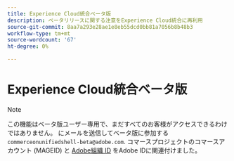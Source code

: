 ```yaml
---
title: Experience Cloud統合ベータ版
description: ベータリリースに関する注意をExperience Cloud統合に再利用
source-git-commit: 8aa7a293e28ae1e8eb55dcd0bb81a7056b8b48b3
workflow-type: tm+mt
source-wordcount: '67'
ht-degree: 0%

---
```


# Experience Cloud統合ベータ版

>[!NOTE]
>
>この機能はベータ版ユーザー専用で、まだすべてのお客様がアクセスできるわけではありません。 にメールを送信してベータ版に参加する `commerceonunifiedshell-beta@adobe.com`. コマースプロジェクトのコマースアカウント (MAGEID) と [Adobe組織 ID](https://experienceleague.adobe.com/docs/core-services/interface/administration/organizations.html) をAdobe IDに関連付けました。
